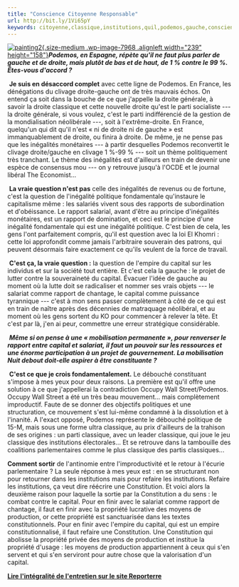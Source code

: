```yaml
---
title: "Conscience Citoyenne Responsable"
url: http://bit.ly/1Vi65pY
keywords: citoyenne,classique,institutions,quil,podemos,gauche,conscience,rapport,capital,propriété,cest,question,responsable
---
```

[![painting2](http://2ccr.c.2.f.unblog.fr/files/2016/04/painting2-300x199.jpg){.size-medium .wp-image-7968 .alignleft width="239" height="158"}](http://2ccr.c.2.f.unblog.fr/files/2016/04/painting2.jpg)***Podemos, en Espagne, répète qu'il ne faut plus parler de gauche et de droite, mais plutôt de bas et de haut, de 1 % contre le 99 %. Êtes-vous d'accord ?***

 **Je suis en désaccord complet** avec cette ligne de Podemos. En France, les dénégations du clivage droite-gauche ont de très mauvais échos. On entend ça soit dans la bouche de ce que j'appelle la droite générale, à savoir la droite classique et cette nouvelle droite qu'est le parti socialiste --- la droite générale, si vous voulez, c'est le parti indifférencié de la gestion de la mondialisation néolibérale ---, soit à l'extrême-droite. En France, quelqu'un qui dit qu'il n'est « ni de droite ni de gauche » est immanquablement de droite, ou finira à droite. De même, je ne pense pas que les inégalités monétaires --- à partir desquelles Podemos reconvertit le clivage droite/gauche en clivage 1 %-99 % --- soit un thème politiquement très tranchant. Le thème des inégalités est d'ailleurs en train de devenir une espèce de consensus mou --- on y retrouve jusqu'à l'OCDE et le journal libéral The Economist...

 **La vraie question n'est pas** celle des inégalités de revenus ou de fortune, c'est la question de l'inégalité politique fondamentale qu'instaure le capitalisme même : les salariés vivent sous des rapports de subordination et d'obéissance. Le rapport salarial, avant d'être au principe d'inégalités monétaires, est un rapport de domination, et ceci est le principe d'une inégalité fondamentale qui est une inégalité politique. C'est bien de cela, les gens l'ont parfaitement compris, qu'il est question avec la loi El Khomri : cette loi approfondit comme jamais l'arbitraire souverain des patrons, qui peuvent désormais faire exactement ce qu'ils veulent de la force de travail.

 **C'est ça, la vraie question :** la question de l'empire du capital sur les individus et sur la société tout entière. Et c'est cela la gauche : le projet de lutter contre la souveraineté du capital. Évacuer l'idée de gauche au moment où la lutte doit se radicaliser et nommer ses vrais objets --- le salariat comme rapport de chantage, le capital comme puissance tyrannique --- c'est à mon sens passer complètement à côté de ce qui est en train de naître après des décennies de matraquage néolibéral, et au moment où les gens sortent du KO pour commencer à relever la tête. Et c'est par là, j'en ai peur, commettre une erreur stratégique considérable.

 ***Même si on pense à une « mobilisation permanente », pour renverser le rapport entre capital et salariat, il faut un pouvoir sur les ressources et une énorme participation à un projet de gouvernement. La mobilisation Nuit debout doit-elle aspirer à être constituante ?***

 **C'est ce que je crois fondamentalement.** Le débouché constituant s'impose à mes yeux pour deux raisons. La première est qu'il offre une solution à ce que j'appellerai la contradiction Occupy Wall Street/Podemos. Occupy Wall Street a été un très beau mouvement... mais complètement improductif. Faute de se donner des objectifs politiques et une structuration, ce mouvement s'est lui-même condamné à la dissolution et à l'inanité. A l'exact opposé, Podemos représente le débouché politique de 15-M, mais sous une forme ultra classique, au prix d'ailleurs de la trahison de ses origines : un parti classique, avec un leader classique, qui joue le jeu classique des institutions électorales... Et se retrouve dans la tambouille des coalitions parlementaires comme le plus classique des partis classiques...

**Comment sortir** de l'antinomie entre l'improductivité et le retour à l'écurie parlementaire ? La seule réponse à mes yeux est : en se structurant non pour retourner dans les institutions mais pour refaire les institutions. Refaire les institutions, ça veut dire réécrire une Constitution. Et voici alors la deuxième raison pour laquelle la sortie par la Constitution a du sens : le combat contre le capital. Pour en finir avec le salariat comme rapport de chantage, il faut en finir avec la propriété lucrative des moyens de production, or cette propriété est sanctuarisée dans les textes constitutionnels. Pour en finir avec l'empire du capital, qui est un empire constitutionnalisé, il faut refaire une Constitution. Une Constitution qui abolisse la propriété privée des moyens de production et institue la propriété d'usage : les moyens de production appartiennent à ceux qui s'en servent et qui s'en serviront pour autre chose que la valorisation d'un capital.

**[Lire l'intégralité de l'entretien sur le site Reporterre](http://reporterre.net/Il-faut-cesser-de-dire-ce-que-nous-ne-voulons-pas-pour-commencer-a-dire-ce-que)**
